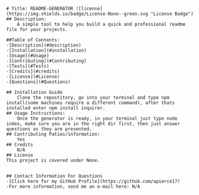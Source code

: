 
    # Title: README-GENERATOR ![license](https://img.shields.io/badge/License-None--green.svg "License Badge")
    ## Description:
        A simple tool to help you build a quick and professional readme file for your projects.
    
    ##Table of Contents:
    -[Description](#description)
    -[Installation](#installation)
    -[Usage](#Usage)
    -[Contributing](#Contributing)
    -[Tests](#Tests)
    -[Credits](#credits)
    -[License](#License)
    -[Questions](#Questions)

    ## Installation Guide
        Clone the repostitory, go into your terminal and type npm install(some machines require a different command), after thats installed enter npm install inquirer.
    ## Usage Instructions:
        Once the generator is ready, in your terminal just type node index, make sure you are in the right dir first, then just answer questions as they are presented.
    ## Contributing Paties/information:
        Yes
    ## Credits
        N/A
    ## License
    This project is covered under None.


    ## Contact Information For Questions
    -[Click here for my GitHub Profile](https://github.com/apierce17)
    -For more information, send me an e-mail here: N/A

    